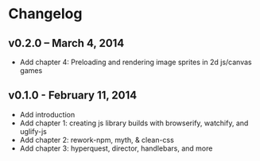 # Changelog

## v0.2.0 – March 4, 2014
- Add chapter 4: Preloading and rendering image sprites in 2d js/canvas games

## v0.1.0 - February 11, 2014
- Add introduction
- Add chapter 1: creating js library builds with browserify, watchify, and uglify-js
- Add chapter 2: rework-npm, myth, & clean-css
- Add chapter 3: hyperquest, director, handlebars, and more